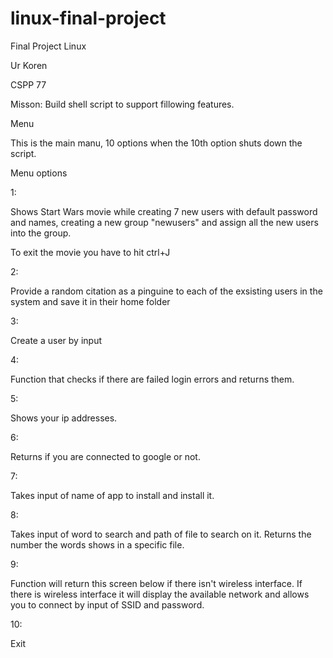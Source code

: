 # linux-final-project
Final Project Linux

Ur Koren

CSPP 77

Misson:
  Build shell script to support fillowing features.
  

Menu

  This is the main manu, 10 options when the 10th option shuts down the script.
  

Menu options

1:

Shows Start Wars movie while creating 7 new users with default password and names, creating a new group "newusers" and assign all the new users into the group.

To exit the movie you have to hit ctrl+J


2:

Provide a random citation as a pinguine to each of the exsisting users in the system and save it in their home folder


3:

Create a user by input


4:

Function that checks if there are failed login errors and returns them.



5:

Shows your ip addresses.


6:

Returns if you are connected to google or not.



7:

Takes input of name of app to install and install it.


8:

Takes input of word to search and path of file to search on it. Returns the number the words shows in a specific file.



9:

Function will return this screen below if there isn't wireless interface. If there is wireless interface it will display the available network and allows you to connect by input of SSID and password.


10: 

Exit
